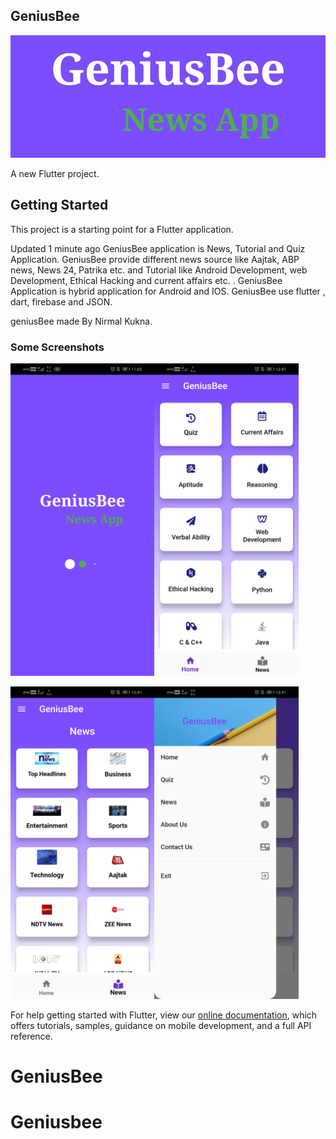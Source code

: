 ## GeniusBee
![Image](gpicon.jpg)

A new Flutter project.
## Getting Started

This project is a starting point for a Flutter application.


 Updated 1 minute ago
GeniusBee application is News, Tutorial and Quiz Application. GeniusBee provide different news source like Aajtak, ABP news, News 24, Patrika etc. and Tutorial like Android Development, web Development, Ethical Hacking and current affairs etc. . GeniusBee Application is hybrid application for Android and IOS. GeniusBee use flutter , dart, firebase and JSON.

geniusBee made By Nirmal Kukna.

### Some Screenshots
<img src="geniusbee1.jpg" height="500em" /><img src="geniusbee2.jpg" height="500em"/>

<img src="geniusbee3.jpg" height="500em" /><img src="g4.jpg" height="500em" />

For help getting started with Flutter, view our
[online documentation](https://flutter.dev/docs), which offers tutorials,
samples, guidance on mobile development, and a full API reference.


# GeniusBee
# Geniusbee
